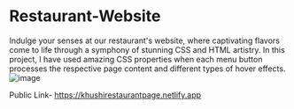 # Restaurant-Website
Indulge your senses at our restaurant's website, where captivating flavors come to life through a symphony of stunning CSS and HTML     artistry. In this project, I have used amazing CSS properties when each menu button processes the respective page content and different types of hover effects.
![image](https://github.com/kmishraa/Resturant-Website/assets/104066423/350d87ef-2484-4673-94e7-5020751837c1)

Public Link- https://khushirestaurantpage.netlify.app



